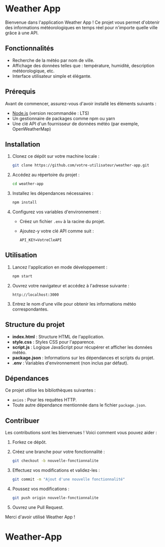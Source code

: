 # Weather App

Bienvenue dans l'application Weather App ! Ce projet vous permet d'obtenir des informations météorologiques en temps réel pour n'importe quelle ville grâce à une API.

## Fonctionnalités

- Recherche de la météo par nom de ville.
- Affichage des données telles que : température, humidité, description météorologique, etc.
- Interface utilisateur simple et élégante.

## Prérequis

Avant de commencer, assurez-vous d'avoir installé les éléments suivants :

- [Node.js](https://nodejs.org/) (version recommandée : LTS)
- Un gestionnaire de packages comme npm ou yarn
- Une clé API d'un fournisseur de données météo (par exemple, OpenWeatherMap)

## Installation

1. Clonez ce dépôt sur votre machine locale :

   ```bash
   git clone https://github.com/votre-utilisateur/weather-app.git
   ```

2. Accédez au répertoire du projet :

   ```bash
   cd weather-app
   ```

3. Installez les dépendances nécessaires :

   ```bash
   npm install
   ```

4. Configurez vos variables d'environnement :
   - Créez un fichier `.env` à la racine du projet.
   - Ajoutez-y votre clé API comme suit :

     ```env
     API_KEY=VotreCleAPI
     ```

## Utilisation

1. Lancez l'application en mode développement :

   ```bash
   npm start
   ```

2. Ouvrez votre navigateur et accédez à l'adresse suivante :

   ```
   http://localhost:3000
   ```

3. Entrez le nom d'une ville pour obtenir les informations météo correspondantes.

## Structure du projet

- **index.html** : Structure HTML de l'application.
- **style.css** : Styles CSS pour l'apparence.
- **script.js** : Logique JavaScript pour récupérer et afficher les données météo.
- **package.json** : Informations sur les dépendances et scripts du projet.
- **.env** : Variables d'environnement (non inclus par défaut).

## Dépendances

Ce projet utilise les bibliothèques suivantes :

- `axios` : Pour les requêtes HTTP.
- Toute autre dépendance mentionnée dans le fichier `package.json`.

## Contribuer

Les contributions sont les bienvenues ! Voici comment vous pouvez aider :

1. Forkez ce dépôt.
2. Créez une branche pour votre fonctionnalité :

   ```bash
   git checkout -b nouvelle-fonctionnalite
   ```

3. Effectuez vos modifications et validez-les :

   ```bash
   git commit -m "Ajout d'une nouvelle fonctionnalité"
   ```

4. Poussez vos modifications :

   ```bash
   git push origin nouvelle-fonctionnalite
   ```

5. Ouvrez une Pull Request.

Merci d'avoir utilisé Weather App !
# Weather-App
